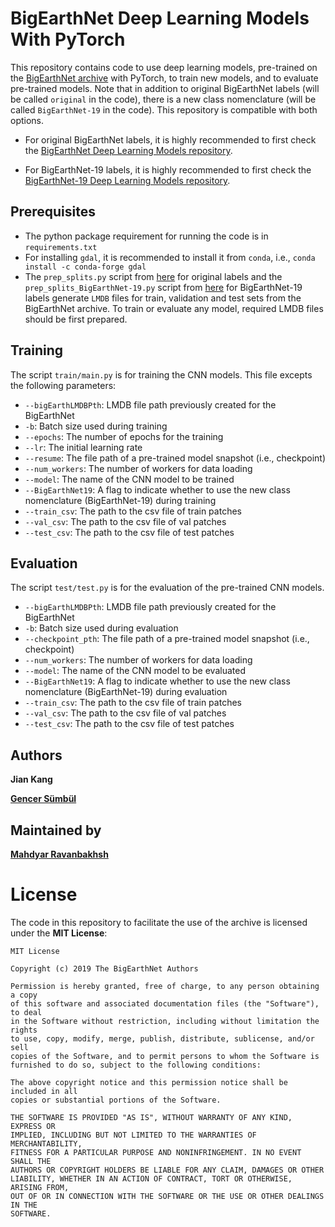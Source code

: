 # BigEarthNet Deep Learning Models With PyTorch
This repository contains code to use deep learning models, pre-trained on the [BigEarthNet archive](http://bigearth.net/) with PyTorch, to train new models, and to evaluate pre-trained models. Note that in addition to original BigEarthNet labels (will be called `original` in the code), there is a new class nomenclature (will be called `BigEarthNet-19` in the code). This repository is compatible with both options.

* For original BigEarthNet labels, it is highly recommended to first check the [BigEarthNet Deep Learning Models repository](https://gitlab.tu-berlin.de/rsim/bigearthnet-models). 

* For BigEarthNet-19 labels, it is highly recommended to first check the [BigEarthNet-19 Deep Learning Models repository](https://gitlab.tu-berlin.de/rsim/bigearthnet-19-models).


## Prerequisites
* The python package requirement for running the code is in `requirements.txt`
* For installing `gdal`, it is recommended to install it from `conda`, i.e., `conda install -c conda-forge gdal`
* The `prep_splits.py` script from [here](https://gitlab.tu-berlin.de/rsim/bigearthnet-models/blob/master/prep_splits.py) for original labels and the `prep_splits_BigEarthNet-19.py` script from [here](https://gitlab.tu-berlin.de/rsim/bigearthnet-19-models/blob/master/prep_splits.py) for BigEarthNet-19 labels generate `LMDB` files for train, validation and test sets from the BigEarthNet archive. To train or evaluate any model, required LMDB files should be first prepared. 
  
## Training
The script `train/main.py` is for training the CNN models. This file excepts the following parameters:

* `--bigEarthLMDBPth`: LMDB file path previously created for the BigEarthNet
* `-b`: Batch size used during training
* `--epochs`: The number of epochs for the training
* `--lr`: The initial learning rate
* `--resume`: The file path of a pre-trained model snapshot (i.e., checkpoint)
* `--num_workers`: The number of workers for data loading
* `--model`: The name of the CNN model to be trained
* `--BigEarthNet19`: A flag to indicate whether to use the new class nomenclature (BigEarthNet-19) during training
* `--train_csv`: The path to the csv file of train patches
* `--val_csv`: The path to the csv file of val patches
* `--test_csv`: The path to the csv file of test patches


## Evaluation
The script `test/test.py` is for the evaluation of the pre-trained CNN models.
* `--bigEarthLMDBPth`: LMDB file path previously created for the BigEarthNet
* `-b`: Batch size used during evaluation
* `--checkpoint_pth`: The file path of a pre-trained model snapshot (i.e., checkpoint)
* `--num_workers`: The number of workers for data loading
* `--model`: The name of the CNN model to be evaluated
* `--BigEarthNet19`: A flag to indicate whether to use the new class nomenclature (BigEarthNet-19) during evaluation
* `--train_csv`: The path to the csv file of train patches
* `--val_csv`: The path to the csv file of val patches
* `--test_csv`: The path to the csv file of test patches

Authors
-------

**Jian Kang**

[**Gencer Sümbül**](http://www.user.tu-berlin.de/gencersumbul/)

Maintained by
-------

[**Mahdyar Ravanbakhsh**](https://www.rsim.tu-berlin.de/menue/team/dr_sayyed_mahdyar_ravanbakhsh/)

# License
The code in this repository to facilitate the use of the archive is licensed under the **MIT License**:

```
MIT License

Copyright (c) 2019 The BigEarthNet Authors

Permission is hereby granted, free of charge, to any person obtaining a copy
of this software and associated documentation files (the "Software"), to deal
in the Software without restriction, including without limitation the rights
to use, copy, modify, merge, publish, distribute, sublicense, and/or sell
copies of the Software, and to permit persons to whom the Software is
furnished to do so, subject to the following conditions:

The above copyright notice and this permission notice shall be included in all
copies or substantial portions of the Software.

THE SOFTWARE IS PROVIDED "AS IS", WITHOUT WARRANTY OF ANY KIND, EXPRESS OR
IMPLIED, INCLUDING BUT NOT LIMITED TO THE WARRANTIES OF MERCHANTABILITY,
FITNESS FOR A PARTICULAR PURPOSE AND NONINFRINGEMENT. IN NO EVENT SHALL THE
AUTHORS OR COPYRIGHT HOLDERS BE LIABLE FOR ANY CLAIM, DAMAGES OR OTHER
LIABILITY, WHETHER IN AN ACTION OF CONTRACT, TORT OR OTHERWISE, ARISING FROM,
OUT OF OR IN CONNECTION WITH THE SOFTWARE OR THE USE OR OTHER DEALINGS IN THE
SOFTWARE.
```